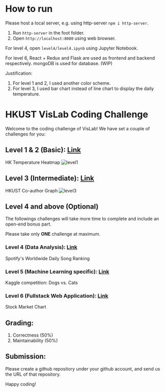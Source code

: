 # How to run

Please host a local server, e.g. using http-server ```npm i http-server```. 

1. Run ```http-server``` in the foot folder.
2. Open ```http://localhost:8080``` using web browser.

For level 4, open ```level4/level4.ipynb``` using Jupyter Notebook.

For level 6, React + Redux and Flask are used as frontend and backend respectively. mongoDB is used for database. (WIP)

Justification:
1. For level 1 and 2, I used another color scheme.
2. For level 3, I used bar chart instead of line chart to display the daily temperature.

# HKUST VisLab Coding Challenge

Welcome to the coding challenge of VisLab! We have set a couple of challenges for you:

## Level 1 & 2 (Basic): [Link](./level1.md)
HK Temperature Heatmap
![level1](./level1.png)

## Level 3 (Intermediate): [Link](./level3.md)
HKUST Co-author Graph
![level3](./level3.png)

## Level 4 and above (Optional)

The followings challenges will take more time to complete and include an open-end bonus part.

Please take only **ONE** challenge at maximum.

### Level 4 (Data Analysis): [Link](./level4.md)
Spotify's Worldwide Daily Song Ranking

### Level 5 (Machine Learning specific): [Link](./level5.md)
Kaggle competition: Dogs vs. Cats

### Level 6 (Fullstack Web Application): [Link](./level6.md)
Stock Market Chart

## Grading:
1. Correctness (50%)
2. Maintainability (50%)

## Submission:

Please create a github repository under your github account, and send us the URL of that repository.

Happy coding!
